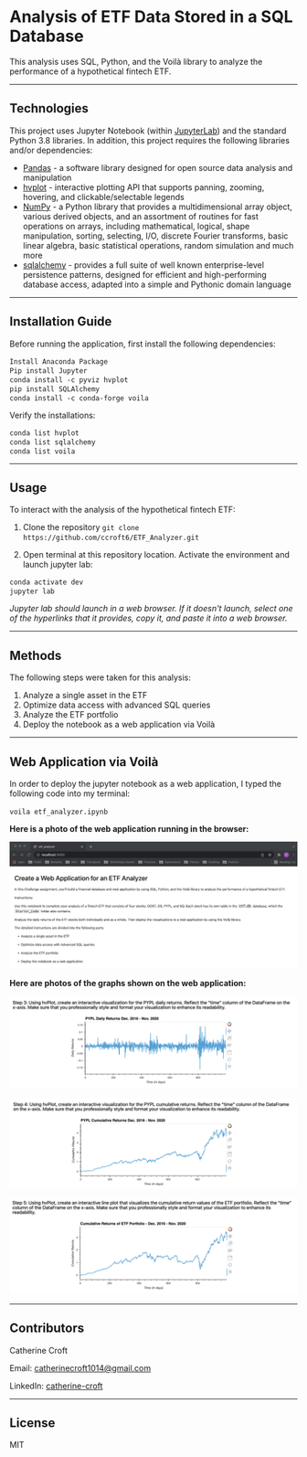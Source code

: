 # Analysis of ETF Data Stored in a SQL Database
This analysis uses SQL, Python, and the Voilà library to analyze the performance of a hypothetical fintech ETF. 

---

## Technologies
This project uses Jupyter Notebook (within [JupyterLab](https://jupyterlab.readthedocs.io/en/stable/)) and the standard Python 3.8 libraries. In addition, this project requires the following libraries and/or dependencies:

* [Pandas](https://pandas.pydata.org/) - a software library designed for open source data analysis and manipulation
* [hvplot](https://hvplot.holoviz.org/) - interactive plotting API that supports panning, zooming, hovering, and clickable/selectable legends
* [NumPy](https://numpy.org/) - a Python library that provides a multidimensional array object, various derived objects, and an assortment of routines for fast operations on arrays, including mathematical, logical, shape manipulation, sorting, selecting, I/O, discrete Fourier transforms, basic linear algebra, basic statistical operations, random simulation and much more
* [sqlalchemy](https://www.sqlalchemy.org/) - provides a full suite of well known enterprise-level persistence patterns, designed for efficient and high-performing database access, adapted into a simple and Pythonic domain language

---

## Installation Guide
Before running the application, first install the following dependencies:
```
Install Anaconda Package
Pip install Jupyter
conda install -c pyviz hvplot 
pip install SQLAlchemy
conda install -c conda-forge voila
```

Verify the installations:
```
conda list hvplot
conda list sqlalchemy
conda list voila
```

---

## Usage
To interact with the analysis of the hypothetical fintech ETF:
1. Clone the repository 
`git clone https://github.com/ccroft6/ETF_Analyzer.git`

2. Open terminal at this repository location. Activate the environment and launch jupyter lab:

```
conda activate dev
jupyter lab 
```
*Jupyter lab should launch in a web browser. If it doesn't launch, select one of the hyperlinks that it provides, copy it, and paste it into a web browser.* 

---

## Methods
The following steps were taken for this analysis:
1. Analyze a single asset in the ETF
2. Optimize data access with advanced SQL queries
3. Analyze the ETF portfolio
4. Deploy the notebook as a web application via Voilà

---

## Web Application via Voilà
In order to deploy the jupyter notebook as a web application, I typed the following code into my terminal:

`voila etf_analyzer.ipynb`

**Here is a photo of the web application running in the browser:**

![Web application](./Screenshots/web_app.png)

**Here are photos of the graphs shown on the web application:**

![PYPL Daily Returns](./Screenshots/daily_returns_pypl.png)

![PYPL Cumulative Returns](./Screenshots/cumulative_returns_pypl.png)

![ETF Portfolio Cumulative Returns](./Screenshots/cumulative_returns_portfolio.png)

---

## Contributors
Catherine Croft

Email: catherinecroft1014@gmail.com

LinkedIn: [catherine-croft](https://www.linkedin.com/in/catherine-croft-4715481aa/)

---

## License 

MIT